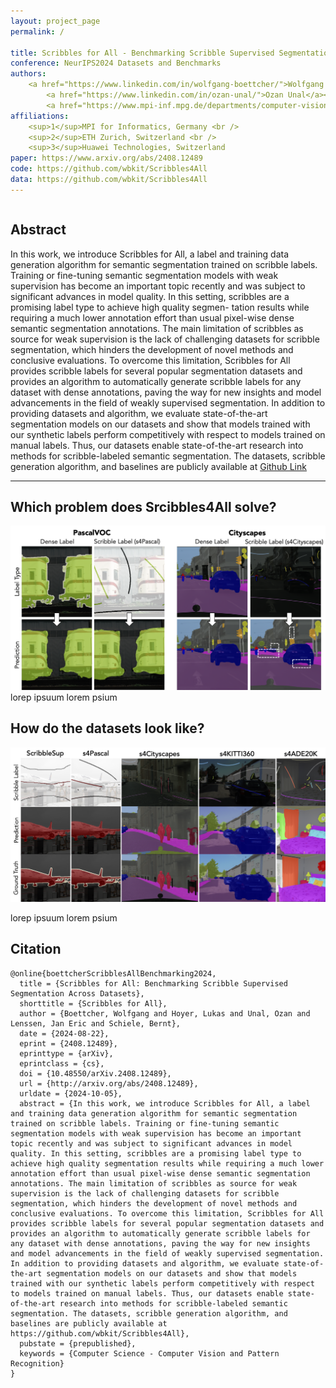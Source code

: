 ```yaml
---
layout: project_page
permalink: /

title: Scribbles for All - Benchmarking Scribble Supervised Segmentation Across Datasets
conference: NeurIPS2024 Datasets and Benchmarks
authors:
    <a href="https://www.linkedin.com/in/wolfgang-boettcher/">Wolfgang Boettcher</a><sup>1</sup>, <a href="https://lhoyer.github.io/">Lukas Hoyer</a><sup>2</sup>, 
        <a href="https://www.linkedin.com/in/ozan-unal/">Ozan Unal</a><sup>2,3</sup>, <a href="https://janericlenssen.github.io/">Jan Eric Lenssen</a><sup>1</sup>, 
        <a href="https://www.mpi-inf.mpg.de/departments/computer-vision-and-machine-learning/people/bernt-schiele/">Bernt Schiele</a><sup>1</sup>
affiliations:
    <sup>1</sup>MPI for Informatics, Germany <br />
    <sup>2</sup>ETH Zurich, Switzerland <br />
    <sup>3</sup>Huawei Technologies, Switzerland
paper: https://www.arxiv.org/abs/2408.12489
code: https://github.com/wbkit/Scribbles4All
data: https://github.com/wbkit/Scribbles4All
---
```


<!-- Using HTML to center the abstract -->
<div class="columns is-centered has-text-centered">
    <div class="column is-four-fifths">
        <h2>Abstract</h2>
        <div class="content has-text-justified">
In this work, we introduce Scribbles for All, a label and training data generation 
algorithm for semantic segmentation trained on scribble labels. Training or
fine-tuning semantic segmentation models with weak supervision has become an
important topic recently and was subject to significant advances in model quality.
In this setting, scribbles are a promising label type to achieve high quality segmen-
tation results while requiring a much lower annotation effort than usual pixel-wise
dense semantic segmentation annotations. The main limitation of scribbles as
source for weak supervision is the lack of challenging datasets for scribble segmentation, 
which hinders the development of novel methods and conclusive evaluations.
To overcome this limitation, Scribbles for All provides scribble labels for several
popular segmentation datasets and provides an algorithm to automatically generate
scribble labels for any dataset with dense annotations, paving the way for new
insights and model advancements in the field of weakly supervised segmentation.
In addition to providing datasets and algorithm, we evaluate state-of-the-art segmentation 
models on our datasets and show that models trained with our synthetic
labels perform competitively with respect to models trained on manual labels.
Thus, our datasets enable state-of-the-art research into methods for scribble-labeled
semantic segmentation. The datasets, scribble generation algorithm, and baselines
are publicly available at <a href="https://github.com/wbkit/Scribbles4All">Github Link</a>
        </div>
    </div>
</div>

---

## Which problem does Srcibbles4All solve?

![visual abstract](./static/image/teaserNew.png)
lorep ipsuum lorem psium

## How do the datasets look like?
![datasets overview](./static/image/qualitative.png)

lorep ipsuum lorem psium

## Citation
```
@online{boettcherScribblesAllBenchmarking2024,
  title = {Scribbles for All: Benchmarking Scribble Supervised Segmentation Across Datasets},
  shorttitle = {Scribbles for All},
  author = {Boettcher, Wolfgang and Hoyer, Lukas and Unal, Ozan and Lenssen, Jan Eric and Schiele, Bernt},
  date = {2024-08-22},
  eprint = {2408.12489},
  eprinttype = {arXiv},
  eprintclass = {cs},
  doi = {10.48550/arXiv.2408.12489},
  url = {http://arxiv.org/abs/2408.12489},
  urldate = {2024-10-05},
  abstract = {In this work, we introduce Scribbles for All, a label and training data generation algorithm for semantic segmentation trained on scribble labels. Training or fine-tuning semantic segmentation models with weak supervision has become an important topic recently and was subject to significant advances in model quality. In this setting, scribbles are a promising label type to achieve high quality segmentation results while requiring a much lower annotation effort than usual pixel-wise dense semantic segmentation annotations. The main limitation of scribbles as source for weak supervision is the lack of challenging datasets for scribble segmentation, which hinders the development of novel methods and conclusive evaluations. To overcome this limitation, Scribbles for All provides scribble labels for several popular segmentation datasets and provides an algorithm to automatically generate scribble labels for any dataset with dense annotations, paving the way for new insights and model advancements in the field of weakly supervised segmentation. In addition to providing datasets and algorithm, we evaluate state-of-the-art segmentation models on our datasets and show that models trained with our synthetic labels perform competitively with respect to models trained on manual labels. Thus, our datasets enable state-of-the-art research into methods for scribble-labeled semantic segmentation. The datasets, scribble generation algorithm, and baselines are publicly available at https://github.com/wbkit/Scribbles4All},
  pubstate = {prepublished},
  keywords = {Computer Science - Computer Vision and Pattern Recognition}
}
```
